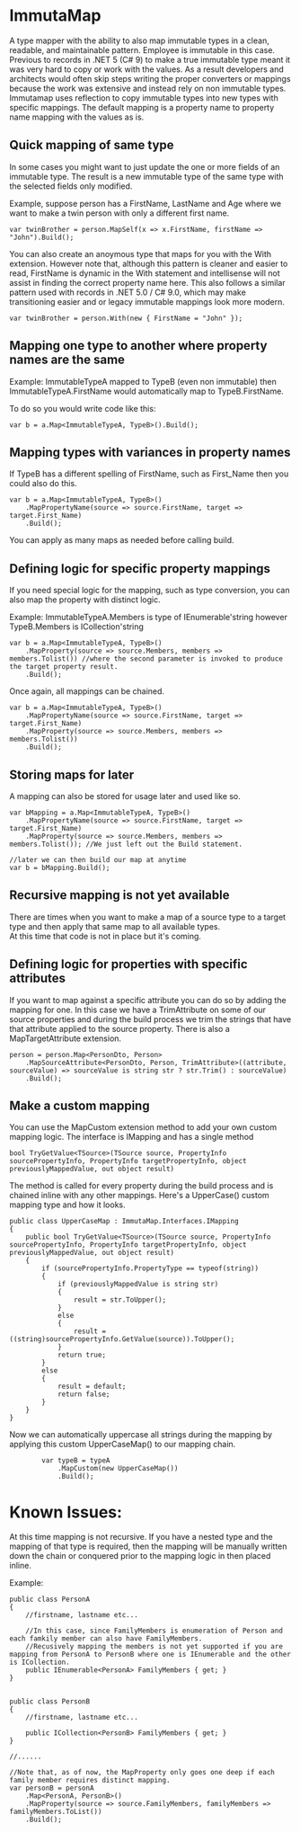 # ImmutaMap
A type mapper with the ability to also map immutable types in a clean, readable, and maintainable pattern. Employee is immutable in this case. Previous to records in .NET 5 (C# 9) to make a true immutable type meant it was very hard to copy or work with the values.
As a result developers and architects would often skip steps writing the proper converters or mappings because the work was extensive and instead rely on non immutable types.
Immutamap uses reflection to copy immutable types into new types with specific mappings.  The default mapping is a property name to property name mapping with the values as is.

## Quick mapping of same type
In some cases you might want to just update the one or more fields of an immutable type.
The result is a new immutable type of the same type with the selected fields only modified.

Example, suppose person has a FirstName, LastName and Age where we want to make a twin person with only a different first name.

    var twinBrother = person.MapSelf(x => x.FirstName, firstName => "John").Build();

You can also create an anoymous type that maps for you with the With extension.
However note that, although this pattern is cleaner and easier to read, FirstName is dynamic in the With statement and intellisense will not assist in finding the correct property name here.
This also follows a similar pattern used with records in .NET 5.0 / C# 9.0, which may make transitioning easier and or legacy immutable mappings look more modern.

    var twinBrother = person.With(new { FirstName = "John" }); 

## Mapping one type to another where property names are the same
Example:  ImmutableTypeA mapped to TypeB (even non immutable) then ImmutableTypeA.FirstName would automatically map to TypeB.FirstName.

To do so you would write code like this:

    var b = a.Map<ImmutableTypeA, TypeB>().Build();

## Mapping types with variances in property names
If TypeB has a different spelling of FirstName, such as First_Name then you could also do this.

    var b = a.Map<ImmutableTypeA, TypeB>()
        .MapPropertyName(source => source.FirstName, target => target.First_Name)
        .Build();

You can apply as many maps as needed before calling build.

## Defining logic for specific property mappings

If you need special logic for the mapping, such as type conversion, you can also map the property with distinct logic.

Example:  ImmutableTypeA.Members is type of IEnumerable'string however TypeB.Members is ICollection'string

    var b = a.Map<ImmutableTypeA, TypeB>()
        .MapProperty(source => source.Members, members => members.Tolist()) //where the second parameter is invoked to produce the target property result.
        .Build();

Once again, all mappings can be chained.

    var b = a.Map<ImmutableTypeA, TypeB>()
        .MapPropertyName(source => source.FirstName, target => target.First_Name)
        .MapProperty(source => source.Members, members => members.Tolist())
        .Build();

## Storing maps for later
A mapping can also be stored for usage later and used like so.

    var bMapping = a.Map<ImmutableTypeA, TypeB>()
        .MapPropertyName(source => source.FirstName, target => target.First_Name)
        .MapProperty(source => source.Members, members => members.Tolist()); //We just left out the Build statement.
        
    //later we can then build our map at anytime
    var b = bMapping.Build();

## Recursive mapping is not yet available
There are times when you want to make a map of a source type to a target type and then apply that same map to all available types.  
At this time that code is not in place but it's coming.

## Defining logic for properties with specific attributes
If you want to map against a specific attribute you can do so by adding the mapping for one. In this case we have a TrimAttribute on some of our source properties and during the build process we trim the strings that have that attribute applied to the source property. There is also a MapTargetAttribute extension.

    person = person.Map<PersonDto, Person>
        .MapSourceAttribute<PersonDto, Person, TrimAttribute>((attribute, sourceValue) => sourceValue is string str ? str.Trim() : sourceValue)
        .Build();

## Make a custom mapping
You can use the MapCustom extension method to add your own custom mapping logic.
The interface is IMapping and has a single method 

    bool TryGetValue<TSource>(TSource source, PropertyInfo sourcePropertyInfo, PropertyInfo targetPropertyInfo, object previouslyMappedValue, out object result)

The method is called for every property during the build process and is chained inline with any other mappings.
Here's a UpperCase() custom mapping type and how it looks.

    public class UpperCaseMap : ImmutaMap.Interfaces.IMapping
    {
        public bool TryGetValue<TSource>(TSource source, PropertyInfo sourcePropertyInfo, PropertyInfo targetPropertyInfo, object previouslyMappedValue, out object result)
        {
            if (sourcePropertyInfo.PropertyType == typeof(string))
            {
                if (previouslyMappedValue is string str)
                {
                    result = str.ToUpper();
                }
                else
                {
                    result = ((string)sourcePropertyInfo.GetValue(source)).ToUpper();
                }
                return true;
            }
            else
            {
                result = default;
                return false;
            }
        }
    }

Now we can automatically uppercase all strings during the mapping by applying this custom UpperCaseMap() to our mapping chain.

            var typeB = typeA
                .MapCustom(new UpperCaseMap())
                .Build();
   
# Known Issues:
At this time mapping is not recursive.  If you have a nested type and the mapping of that type is required, then the mapping will be manually written down the chain or conquered prior to the mapping logic in then placed inline.

Example:

    public class PersonA
    {
        //firstname, lastname etc...
        
        //In this case, since FamilyMembers is enumeration of Person and each famkily member can also have FamilyMembers.
        //Recusively mapping the members is not yet supported if you are mapping from PersonA to PersonB where one is IEnumerable and the other is ICollection.
        public IEnumerable<PersonA> FamilyMembers { get; }
    }
    
    
    public class PersonB
    {
        //firstname, lastname etc...
        
        public ICollection<PersonB> FamilyMembers { get; }
    }
    
    //......
    
    //Note that, as of now, the MapProperty only goes one deep if each family member requires distinct mapping.
    var personB = personA
        .Map<PersonA, PersonB>()
        .MapProperty(source => source.FamilyMembers, familyMembers => familyMembers.ToList())
        .Build();
